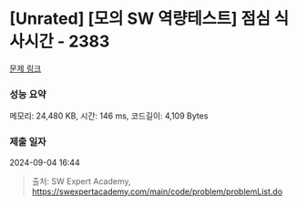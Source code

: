 # [Unrated] [모의 SW 역량테스트] 점심 식사시간 - 2383 

[문제 링크](https://swexpertacademy.com/main/code/problem/problemDetail.do?contestProbId=AV5-BEE6AK0DFAVl) 

### 성능 요약

메모리: 24,480 KB, 시간: 146 ms, 코드길이: 4,109 Bytes

### 제출 일자

2024-09-04 16:44



> 출처: SW Expert Academy, https://swexpertacademy.com/main/code/problem/problemList.do